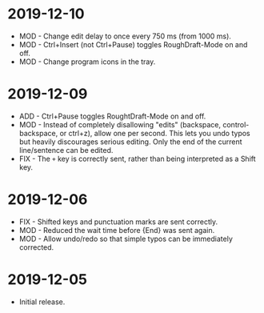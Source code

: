 # 2019-12-10

- MOD - Change edit delay to once every 750 ms (from 1000 ms).
- MOD - Ctrl+Insert (not Ctrl+Pause) toggles RoughDraft-Mode on and off.
- MOD - Change program icons in the tray.


# 2019-12-09

- ADD - Ctrl+Pause toggles RoughtDraft-Mode on and off.
- MOD - Instead of completely disallowing "edits" (backspace, control-backspace, or 
  ctrl+z), allow one per second. This lets you undo typos but heavily discourages 
  serious editing. Only the end of the current line/sentence can be edited.
- FIX - The `+` key is correctly sent, rather than being interpreted as a Shift key.



# 2019-12-06

- FIX - Shifted keys and punctuation marks are sent correctly.
- MOD - Reduced the wait time before {End} was sent again.
- MOD - Allow undo/redo so that simple typos can be immediately corrected.



# 2019-12-05

- Initial release.
